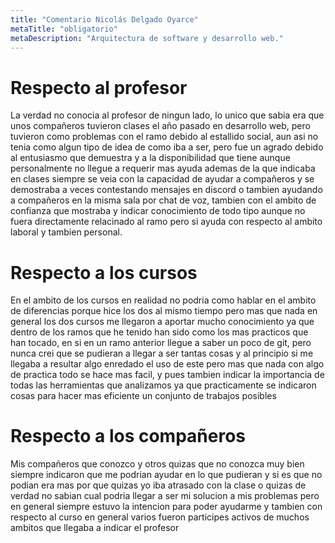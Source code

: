 ```yaml
---
title: "Comentario Nicolás Delgado Oyarce"
metaTitle: "obligatorio"
metaDescription: "Arquitectura de software y desarrollo web."
---
```


# Respecto al profesor

La verdad no conocia al profesor de ningun lado, lo unico que sabia era que unos compañeros tuvieron clases el año pasado en desarrollo web, pero tuvieron como problemas con el ramo debido al estallido social, aun asi no tenia como algun tipo de idea de como iba a ser, pero fue un agrado debido al entusiasmo que demuestra y a la disponibilidad que tiene aunque personalmente no llegue a requerir mas ayuda ademas de la que indicaba en clases siempre se veia con la capacidad de ayudar a compañeros y se demostraba a veces contestando mensajes en discord o tambien ayudando a compañeros en la misma sala por chat de voz, tambien con el ambito de confianza que mostraba y indicar conocimiento de todo tipo aunque no fuera directamente relacinado al ramo pero si ayuda con respecto al ambito laboral y tambien personal.

# Respecto a los cursos

En el ambito de los cursos en realidad no podria como hablar en el ambito de diferencias porque hice los dos al mismo tiempo pero mas que nada en general los dos cursos me llegaron a aportar mucho conocimiento ya que dentro de los ramos que he tenido han sido como los mas practicos que han tocado, en si en un ramo anterior llegue a saber un poco de git, pero nunca crei que se pudieran a llegar a ser tantas cosas y al principio si me llegaba a resultar algo enredado el uso de este pero mas que nada con algo de practica todo se hace mas facil, y pues tambien indicar la importancia de todas las herramientas que analizamos ya que practicamente se indicaron cosas para hacer mas eficiente un conjunto de trabajos posibles

# Respecto a los compañeros

Mis compañeros que conozco y otros quizas que no conozca muy bien siempre indicaron que me podrian ayudar en lo que pudieran y si es que no podian era mas por que quizas yo iba atrasado con la clase o quizas de verdad no sabian cual podria llegar a ser mi solucion a mis problemas pero en general siempre estuvo la intencion para poder ayudarme y tambien con respecto al curso en general varios fueron participes activos de muchos ambitos que llegaba a indicar el profesor